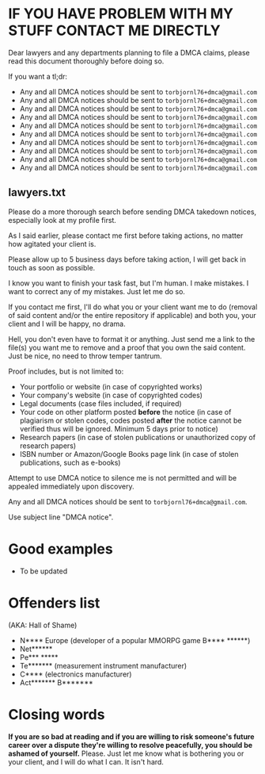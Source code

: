 # IF YOU HAVE PROBLEM WITH MY STUFF CONTACT ME DIRECTLY
Dear lawyers and any departments planning to file a DMCA claims, please read this document thoroughly before doing so.

If you want a tl;dr:
- Any and all DMCA notices should be sent to `torbjornl76+dmca@gmail.com`
- Any and all DMCA notices should be sent to `torbjornl76+dmca@gmail.com`
- Any and all DMCA notices should be sent to `torbjornl76+dmca@gmail.com`
- Any and all DMCA notices should be sent to `torbjornl76+dmca@gmail.com`
- Any and all DMCA notices should be sent to `torbjornl76+dmca@gmail.com`
- Any and all DMCA notices should be sent to `torbjornl76+dmca@gmail.com`
- Any and all DMCA notices should be sent to `torbjornl76+dmca@gmail.com`
- Any and all DMCA notices should be sent to `torbjornl76+dmca@gmail.com`
- Any and all DMCA notices should be sent to `torbjornl76+dmca@gmail.com`
- Any and all DMCA notices should be sent to `torbjornl76+dmca@gmail.com`

## lawyers.txt
Please do a more thorough search before sending DMCA takedown notices, especially look at my profile first.

As I said earlier, please contact me first before taking actions, no matter how agitated your client is.

Please allow up to 5 business days before taking action, I will get back in touch as soon as possible.

I know you want to finish your task fast, but I'm human. I make mistakes. I want to correct any of my mistakes. Just let me do so. 

If you contact me first, I'll do what you or your client want me to do (removal of said content and/or the entire repository if applicable) and both you, your client and I will be happy, no drama.

Hell, you don't even have to format it or anything. Just send me a link to the file(s) you want me to remove and a proof that you own the said content. Just be nice, no need to throw temper tantrum.

Proof includes, but is not limited to:
- Your portfolio or website (in case of copyrighted works)
- Your company's website (in case of copyrighted codes)
- Legal documents (case files included, if required)
- Your code on other platform posted **before** the notice (in case of plagiarism or stolen codes, codes posted **after** the notice cannot be verified thus will be ignored. Minimum 5 days prior to notice)
- Research papers (in case of stolen publications or unauthorized copy of research papers)
- ISBN number or Amazon/Google Books page link (in case of stolen publications, such as e-books)

Attempt to use DMCA notice to silence me is not permitted and will be appealed immediately upon discovery.

Any and all DMCA notices should be sent to `torbjornl76+dmca@gmail.com`.

Use subject line "DMCA notice".

# Good examples
- To be updated

# Offenders list
(AKA: Hall of Shame)
- N\*\*\*\* Europe (developer of a popular MMORPG game B\*\*\*\* \*\*\*\*\*\*)
- Net\*\*\*\*\*\*
- Pe\*\*\* \*\*\*\*\*
- Te\*\*\*\*\*\*\* (measurement instrument manufacturer)
- C\*\*\*\* (electronics manufacturer)
- Act\*\*\*\*\*\*\* B\*\*\*\*\*\*\*

# Closing words
**If you are so bad at reading and if you are willing to risk someone's future career over a dispute they're willing to resolve peacefully, you should be ashamed of yourself.** Please. Just let me know what is bothering you or your client, and I will do what I can. It isn't hard.
